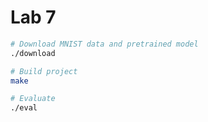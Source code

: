 Lab 7
========

```bash
# Download MNIST data and pretrained model
./download

# Build project
make

# Evaluate
./eval
```
